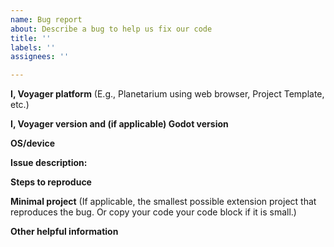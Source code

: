 ```yaml
---
name: Bug report
about: Describe a bug to help us fix our code
title: ''
labels: ''
assignees: ''

---
```


**I, Voyager platform**
(E.g., Planetarium using web browser, Project Template, etc.)

**I, Voyager version and (if applicable) Godot version**

**OS/device**

**Issue description:**

**Steps to reproduce**

**Minimal project**
(If applicable, the smallest possible extension project that reproduces the bug. Or copy your code your code block if it is small.)

**Other helpful information**
